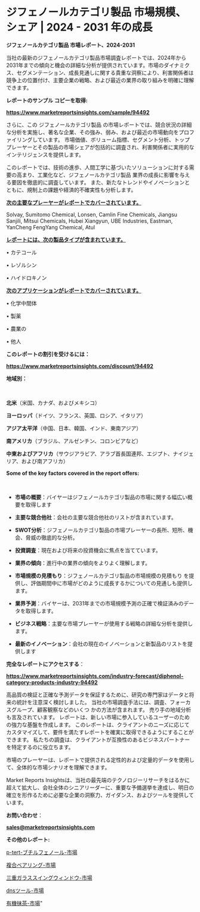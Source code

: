 # ジフェノールカテゴリ製品 市場規模、シェア | 2024 - 2031 年の成長

<strong>ジフェノールカテゴリ製品 市場レポート、2024-2031</strong>

当社の最新のジフェノールカテゴリ製品市場調査レポートでは、2024年から2031年までの傾向と機会の詳細な分析が提供されています。市場のダイナミクス、セグメンテーション、成長見通しに関する貴重な洞察により、利害関係者は競争上の位置付け、主要企業の戦略、および最近の業界の取り組みを明確に理解できます。



<strong>レポートのサンプル コピーを取得:</strong> <a href=https://www.marketreportsinsights.com/sample/94492>

<strong><u>https://www.marketreportsinsights.com/sample/94492</u></strong></a>

さらに、この ジフェノールカテゴリ製品 の市場レポートでは、競合状況の詳細な分析を実施し、著名な企業、その強み、弱み、および最近の市場動向をプロファイリングしています。 市場価値、ボリューム指標、セグメント分析、トッププレーヤーとその製品の市場シェアが包括的に調査され、利害関係者に実用的なインテリジェンスを提供します。

このレポートでは、技術の進歩、人間工学に基づいたソリューションに対する需要の高まり、工業化など、ジフェノールカテゴリ製品 業界の成長に影響を与える要因を徹底的に調査しています。 また、新たなトレンドやイノベーションとともに、規制上の課題や経済的不確実性も分析します。



<strong><u>次の主要なプレーヤーがレポートでカバーされています。</u></strong>

Solvay, Sumitomo Chemical, Lonsen, Camlin Fine Chemicals, Jiangsu Sanjili, Mitsui Chemicals, Hubei Xiangyun, UBE Industries, Eastman, YanCheng FengYang Chemical, Atul



<strong><u><b>レポートには、次の製品タイプが含まれています。</b></u></strong>

• カテコール

• レゾルシン

• ハイドロキノン



<strong><u><b>次のアプリケーションがレポートでカバーされています。</b></u></strong>

• 化学中間体

• 製薬

• 農業の

• 他人



<strong><b>このレポートの割引を受けるには：</b></strong>

<a href=https://www.marketreportsinsights.com/discount/94492>

<strong><u>https://www.marketreportsinsights.com/discount/94492</u></strong></a>



<strong>地域別：</strong>

<strong> </strong>



<strong>北米</strong>（米国、カナダ、およびメキシコ）



<strong>ヨーロッパ</strong>（ドイツ、フランス、英国、ロシア、イタリア）



<strong>アジア太平洋</strong>（中国、日本、韓国、インド、東南アジア）



<strong>南アメリカ</strong>（ブラジル、アルゼンチン、コロンビアなど）



<strong>中東およびアフリカ</strong>（サウジアラビア、アラブ首長国連邦、エジプト、ナイジェリア、および南アフリカ）



<strong>Some of the key factors covered in the report offers:</strong>

<strong> </strong>
<ul>
  <li>

<strong>市場の概要</strong>：バイヤーはジフェノールカテゴリ製品の市場に関する幅広い概要を取得します</li>
  <li>

<strong>主要な競合他社</strong>：会社の主要な競合他社のリストが含まれています。</li>
  <li>

<strong>SWOT分析</strong>：ジフェノールカテゴリ製品の市場プレーヤーの長所、短所、機会、脅威の徹底的な分析。</li>
  <li>

<strong>投資調査</strong>：現在および将来の投資機会に焦点を当てています。</li>
  <li>

<strong>業界の傾向</strong>：進行中の業界の傾向をよりよく理解します。</li>
  <li>

<strong>市場規模の見積もり</strong>：ジフェノールカテゴリ製品の市場規模の見積もり を提供し、評価期間中に市場がどのように成長するかについての見通しも提供します。</li>
  <li>

<strong>業界予測</strong>：バイヤーは、2031年までの市場規模予測の正確で検証済みのデータを取得します。</li>
  <li>

<strong>ビジネス戦略</strong>：主要な市場プレーヤーが使用する戦略の詳細な分析を提供します。</li>
  <li>

<strong>最新のイノベーション</strong>：会社の現在のイノベーションと新製品のリストを提供します</li>
</ul>


<strong>完全なレポートにアクセスする</strong>：

<a href=https://www.marketreportsinsights.com/industry-forecast/diphenol-category-products-industry-94492>

<strong><u>https://www.marketreportsinsights.com/industry-forecast/diphenol-category-products-industry-94492</u></strong></a>

高品質の検証と正確な予測データを保証するために、研究の専門家はデータと将来の統計を注意深く検討しました。 当社の市場調査手法には、調査、フォーカスグループ、顧客観察などのいくつ かの方法が含まれます。 売り手の地域分析も言及されています。 レポートは、新しい市場に参入しているユーザーのための強力な基盤を作成します。 このレポートは、クライアントのニーズに応じてカスタマイズして、要件を満たすレポートを確実に取得できるようにすることができます。 私たちの調査は、クライアントが互換性のあるビジネスパートナーを特定するのに役立ちます。

市場のプレーヤーは、レポートで提供される定性的および定量的データを使用して、全体的な市場シナリオを理解できます。

Market Reports Insightsは、当社の最先端のテクノロジーリサーチをはるかに超えて拡大し、会社全体のシニアリーダーに、重要な予備選挙を達成し、明日の確立を形作るために必要な企業の洞察力、ガイダンス、およびツールを提供しています。



<strong><b>お問い合わせ</b></strong>：

<a href=mailto:sales@marketreportsinsights.com>

<strong><u>sales@marketreportsinsights.com</u></strong></a>



<strong>その他のレポート:</strong>

<a href=https://www.linkedin.com/pulse/p-tert-ブチルフェノール-市場-2023-競争分析と事業成長-2030-pr-news-hub-cluhc/>p-tert-ブチルフェノール-市場</a>

<a href=https://www.linkedin.com/pulse/複合ベアリング-市場-2023-swot-分析と成長率-2030-analytics-achievers-24-analysis-phref/>複合ベアリング-市場</a>

<a href=https://www.linkedin.com/pulse/三重ガラススイングウィンドウ-市場-2030-年までの需要に焦点を当てた-lo7ff/>三重ガラススイングウィンドウ-市場</a>

<a href=https://www.linkedin.com/pulse/dnsツール-市場-2023-総利益と主要ベンダー-2030-trend-tracking-toolbox-24-analysis-vu80f/>dnsツール-市場</a>

<a href=https://www.linkedin.com/pulse/有機抹茶-市場-2023-年のダイナミクスとビジネストレンド-2030-pr-news-hub-rk9if/>有機抹茶-市場</a>"
